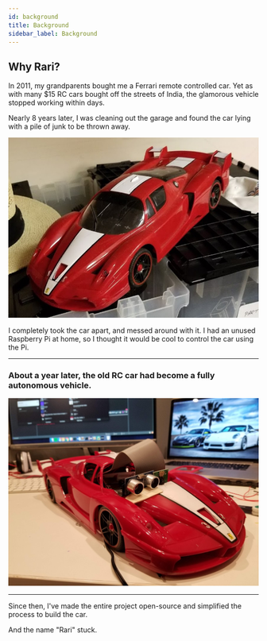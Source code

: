 ```yaml
---
id: background
title: Background
sidebar_label: Background
---
```

## Why Rari?

In 2011, my grandparents bought me a Ferrari remote controlled car. Yet as with many $15 RC cars bought off the streets of India, the glamorous vehicle stopped working within days.

Nearly 8 years later, I was cleaning out the garage and found the car lying with a pile of junk to be thrown away.

![Intro]( ../../img/doc-images/welcome/rari.jpg)

I completely took the car apart, and messed around with it. I had an unused Raspberry Pi at home, so I thought it would be cool to control the car using the Pi.

* * *

### About a year later, the old RC car had become a fully autonomous vehicle.

![Intro]( ../../img/doc-images/welcome/autonomous-rari.jpg)

* * *

Since then, I've made the entire project open-source and simplified the process to build the car.

And the name "Rari" stuck.
